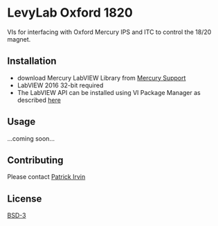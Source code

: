# LevyLab Oxford 1820 

VIs for interfacing with Oxford Mercury IPS and ITC to control the 18/20 magnet.

## Installation
- download Mercury LabVIEW Library from [Mercury Support](http://mymercurysupport.com/)
- LabVIEW 2016 32-bit required
- The LabVIEW API can be installed using VI Package Manager as described [here](https://levylabpitt.github.io/)

## Usage

...coming soon...

## Contributing

Please contact [Patrick Irvin](p.irvin@levylab.org)

## License

[BSD-3](https://opensource.org/licenses/BSD-3-Clause)
